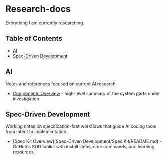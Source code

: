# Research-docs
Everything I am currently researching.

## Table of Contents
- [AI](Ai/)
- [Spec-Driven Development](Spec-Driven%20Development/)

## AI
Notes and references focused on current AI research.

- [Components Overview](Ai/Components_Overview.md) - high-level summary of the system parts under investigation.

## Spec-Driven Development
Working notes on specification-first workflows that guide AI coding tools from intent to implementation.

- [Spec Kit Overview](Spec-Driven Development/Spec Kit/README.md) - GitHub's SDD toolkit with install steps, core commands, and learning resources.

